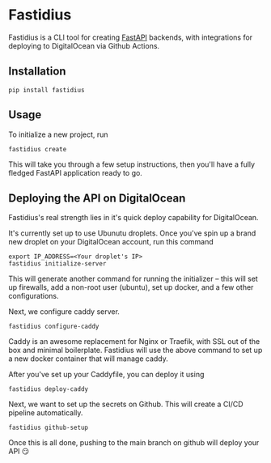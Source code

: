 # Fastidius


Fastidius is a CLI tool for creating [FastAPI](https://fastapi.tiangolo.com) backends, with integrations for deploying to DigitalOcean via Github Actions.


## Installation

```
pip install fastidius
```

## Usage

To initialize a new project, run

```
fastidius create
```

This will take you through a few setup instructions, then you'll have a fully fledged FastAPI
application ready to go.


## Deploying the API on DigitalOcean

Fastidius's real strength lies in it's quick deploy capability for DigitalOcean.

It's currently set up to use Ubunutu droplets. Once you've spin up a brand
new droplet on your DigitalOcean account, run this command
```
export IP_ADDRESS=<Your droplet's IP>
fastidius initialize-server
```

This will generate another command for running the initializer – this will set up firewalls,
add a non-root user (ubuntu), set up docker, and a few other configurations.


Next, we configure caddy server.

```
fastidius configure-caddy
```

Caddy is an awesome replacement for Nginx or Traefik, with SSL out of the box and minimal boilerplate.
Fastidius will use the above command to set up a new docker container that will manage caddy.

After you've set up your Caddyfile, you can deploy it using
```
fastidius deploy-caddy
```

Next, we want to set up the secrets on Github. This will create a CI/CD pipeline automatically.
```
fastidius github-setup
```

Once this is all done, pushing to the main branch on github will deploy your API 😏
